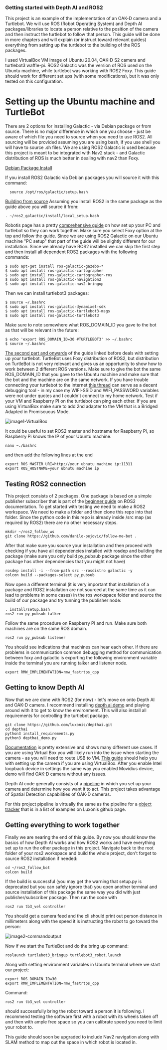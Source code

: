 ### Getting started with Depth AI and ROS2

This project is an example of the implementation of an OAK-D camera and a Turtlebot. We will use ROS (Robot Operating System) and Depth AI packages/libraries to locate a person relative to the position of the camera and then instruct the turtlebot to follow that person. This guide will be done in more chapters and will explain (or instruct toward relevant guides) everything from setting up the turtlebot to the building of the ROS packages. 

I used VirtualBox VM image of Ubuntu 20.04, OAK-D S2 camera and turtlebot3 waffle-pi. ROS2 Galactic was the version of ROS used on the Ubuntu machine, while turtlebot was working with ROS2 Foxy. This guide should work for different set ups (with some modifications), but it was only tested on this configuration. 

# Setting up the Ubuntu machine and TurtleBot

There are 2 options for installing Galactic - via Debian package or from source. There is no major difference in which one you choose - just be aware of which file you need to source when you need to use ROS2. All sourcing will be provided assuming you are using bash, if you use shell you will have to source .sh files. We are using ROS2 Galactic is used because this project is meant to be integrated with Nav2 stack - and Galactic distribution of ROS is much better in dealing with nav2 than Foxy. 

[Debian Package Install](https://docs.ros.org/en/galactic/Installation/Ubuntu-Install-Debians.html)

If you install ROS2 Galactic via Debian packages you will source it with this command:

```
  source /opt/ros/galactic/setup.bash 
```

[Building from source](https://docs.ros.org/en/galactic/Installation/Alternatives/Ubuntu-Development-Setup.html)
Assuming you install ROS2 in the same package as the guide above you will source it from: 

```
. ~/ros2_galactic/install/local_setup.bash
```

Robotis page has a pretty [comprehensive guide](https://emanual.robotis.com/docs/en/platform/turtlebot3/quick-start/) on how set up your PC and turtlebot so they can work together. Make sure you select Foxy option at the top and follow the guide.  Since we are using ROS2 Galactic on our Ubuntu machine "PC setup" that part of the guide will be slightly different for our installation. Since we already have ROS2 installed we can skip the first step and then install all dependent ROS2 packages with the following commands:

```
$ sudo apt-get install ros-galactic-gazebo-*
$ sudo apt install ros-galactic-cartographer
$ sudo apt install ros-galactic-cartographer-ros
$ sudo apt install ros-galactic-navigation2
$ sudo apt install ros-galactic-nav2-bringup
```

Then we can install turtlebot3 packages:

```
$ source ~/.bashrc
$ sudo apt install ros-galactic-dynamixel-sdk
$ sudo apt install ros-galactic-turtlebot3-msgs
$ sudo apt install ros-galactic-turtlebot3
```

Make sure to note somewhere what ROS_DOMAIN_ID you gave to the bot as that will be relevant in the future:

```
$ echo 'export ROS_DOMAIN_ID=30 #TURTLEBOT3' >> ~/.bashrc
$ source ~/.bashrc
```

[The second part and onwards](https://emanual.robotis.com/docs/en/platform/turtlebot3/sbc_setup/) of the guide linked before deals with setting up your turtlebot. TurtleBot uses Foxy distribution of ROS2, but distribution on TurtleBot is not very relevant and gives us an opportunity to show how to work between 2 different ROS versions. Make sure to give the bot the same ROS_DOMAIN_ID that you gave to the Ubuntu machine and make sure that the bot and the machine are on the same network. If you have trouble connecting your turtlebot to the internet [this thread](https://raspberrypi.stackexchange.com/questions/108636/setting-wifi-up-via-the-command-line-ubuntu-server-18-04-4-lts-raspberry-pi-4) can serve as a decent debugging tool - in my case my WIFI-SSID and WIFI_PASSWORD variables were not under quotes and I couldn't connect to my home network. Test if your VM and Raspberry PI on the turtlebot can ping each other. If you are using VirtualBox make sure to add 2nd adapter to the VM that is a Bridged Adapted in Promiscuous Mode.

![image1-VirtualBox](https://i.imgur.com/kd5obvO.png)

It could be useful to set ROS2 master and hostname for Raspberry Pi, so Raspberry Pi knows the IP of your Ubuntu machine. 

```
nano ~./bashrc
```

and then add the following lines at the end

```
export ROS_MASTER_URI=http://your ubnutu machine ip:11311
export ROS_HOSTNAME=your ubnutu machine ip
```



## Testing ROS2 connection

This project consists of 2 packages. One package is based on a simple publisher subscriber that is part of the [beginner guide](https://docs.ros.org/en/galactic/Tutorials/Beginner-Client-Libraries/Writing-A-Simple-Py-Publisher-And-Subscriber.html)  on ROS2 documentation. To get started with testing we need to make a ROS2 workspace. We need to make a folder and then clone this repo into that folder. Since the python code in this repo is already inside /src map (as required by ROS2) there are no other necessary steps. 

```
mkdir ~/ros2_follow_ws
git clone https://github.com/danilo-pejovic/follow-me-bot .
```

After that make sure you source your installation and then proceed with checking if you have all dependencies installed with rosdep and building the package (make sure you only build py_pubsub package since the other package has other dependencies that you might not have) 

```
rosdep install -i --from-path src --rosdistro galactic -y
colcon build --packages-select py_pubsub
```

Now open a different terminal (it is very important that installation of a package and ROS2 installation are not sourced at the same time as it can lead to problems in some cases) in the ros workspace folder and source the build of our package and try tunning the publisher node:

```
. install/setup.bash
ros2 run py_pubsub talker
```

Follow the same procedure on Raspberry PI and run. Make sure both machines are on the same ROS domain.

```
ros2 run py_pubsub listener
```

You should see indications that machines can hear each other. If there are problems in communication common debugging method for communication between foxy and galactic is exporting the following environment variable inside the terminal you are running talker and listener node. 

```
export RMW_IMPLEMENTATION=rmw_fastrtps_cpp
```



## Getting to know Depth AI

Now that we are done with ROS2 (for now) - let's move on onto Depth AI and OAK-D camera. I recommend installing [depth ai demo](https://github.com/luxonis/depthai) and playing around with it to get to know the environment. This will also install all requirements for controlling the turtlebot package. 

```
git clone https://github.com/luxonis/depthai.git
cd depthai
python3 install_requirements.py
python3 depthai_demo.py
```



 [Documentation](https://docs.luxonis.com/en/latest/#) is pretty extensive and shows many different use cases. If you are using Virtual Box you will likely run into the issue when starting the camera - as you will need to route USB to VM. [This guide](https://docs.luxonis.com/projects/api/en/latest/install/#virtual-box) should help you with setting up the camera if you are using VirtualBox. After you enable Intel loopback device in settings the same way you enabled Movidius device, demo will find OAK-D camera without any issues.  

Depth AI code generally consists of a [pipeline](https://docs.luxonis.com/projects/api/en/latest/components/pipeline/) in which you set up your camera and determine how you want it to act. This project takes advantage of Spatial Detection capabilities of OAK-D cameras. 

For this project pipeline is virtually the same as the pipeline for a [object tracker](https://github.com/luxonis/depthai-python/blob/main/examples/ObjectTracker/spatial_object_tracker.py) that is in a list of examples on Luxonis github page. 

## Getting everything to work together

Finally we are nearing the end of this guide. By now you should know the basics of how Depth AI works and how ROS2 works and have everything set up to run the other package in this project. Navigate back to the root folder of your ros2 workspace and build the whole project, don't forget to source ROS2 installation if needed:

```
cd ~/ros2_follow_bot
colcon build
```

 If the build is successful (you may get the warning that setup.py is deprecated but you can safely ignore that) you open another terminal and source installation of this package the same way you did with just publisher/subscriber package. Then run the code with

```
ros2 run tb3_vel controller
```

You should get a camera feed and the cli should print out person distance in millimeters along with the speed it is instructing the robot to go toward the person:

![image2-commandoutput](https://i.imgur.com/omD3eLd.png)

Now if we start the TurtleBot and do the bring up command:

```
roslaunch turtlebot3_bringup turtlebot3_robot.launch
```

Along with setting environment variables in Ubuntu terminal where we start our project:

```
export ROS_DOMAIN_ID=30
export RMW_IMPLEMENTATION=rmw_fastrtps_cpp
```

Command:

```
ros2 run tb3_vel controller
```

should successfully bring the robot toward a person it is following. I recommend testing the software first with a robot with its wheels taken off and then with ample free space so you can calibrate speed you need to limit your robot to.

This guide should soon be upgraded to include Nav2 navigation along with SLAM method to map out the space in which robot is located in. 
